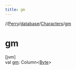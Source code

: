 ```yaml
---
title: gm
---
```

//[Perry](../../../index.html)/[database](../index.html)/[Characters](index.html)/[gm](gm.html)



# gm



[jvm]\
val [gm](gm.html): Column&lt;[Byte](https://kotlinlang.org/api/latest/jvm/stdlib/kotlin/-byte/index.html)&gt;





